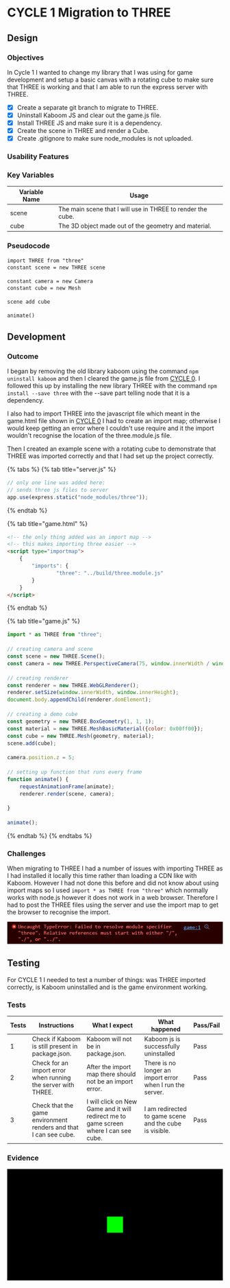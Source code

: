 # CYCLE 1 Migration to THREE

## Design

### Objectives

In Cycle 1 I wanted to change my library that I was using for game development and setup a basic canvas with a rotating cube to make sure that THREE is working and that I am able to run the express server with THREE.

* [x] Create a separate git branch to migrate to THREE.
* [x] Uninstall Kaboom JS and clear out the game.js file.
* [x] Install THREE JS and make sure it is a dependency.
* [x] Create the scene in THREE and render a Cube.
* [x] Create .gitignore to make sure node\_modules is not uploaded.

### Usability Features

### Key Variables

| Variable Name | Usage                                                       |
| ------------- | ----------------------------------------------------------- |
| scene         | The main scene that I will use in THREE to render the cube. |
| cube          | The 3D object made out of the geometry and material.        |

### Pseudocode

```
import THREE from "three"
constant scene = new THREE scene

constant camera = new Camera
constant cube = new Mesh

scene add cube

animate()
```

## Development

### Outcome

I began by removing the old library kaboom using the command `npm uninstall kaboom` and then I cleared the game.js file from [CYCLE 0](../2-design-and-development/cycle-1.md). I followed this up by installing the new library THREE with the command `npm install --save three` with the --save part telling node that it is a dependency.

I also had to import THREE into the javascript file which meant in the game.html file shown in [CYCLE 0](../2-design-and-development/cycle-1.md) I had to create an import map; otherwise I would keep getting an error where I couldn't use require and it the import wouldn't recognise the location of the three.module.js file.

Then I created an example scene with a rotating cube to demonstrate that THREE was imported correctly and that I had set up the project correctly.

{% tabs %}
{% tab title="server.js" %}
```javascript
// only one line was added here:
// sends three js files to server
app.use(express.static("node_modules/three"));
```
{% endtab %}

{% tab title="game.html" %}
```html
<!-- the only thing added was an import map -->
<!-- this makes importing three easier -->
<script type="importmap"> 
    {
        "imports": {           
                "three": "../build/three.module.js"
        }
    }
</script>
```
{% endtab %}

{% tab title="game.js" %}
```javascript
import * as THREE from "three";

// creating camera and scene
const scene = new THREE.Scene();
const camera = new THREE.PerspectiveCamera(75, window.innerWidth / window.innerHeight, 0.1, 1000);

// creating renderer
const renderer = new THREE.WebGLRenderer();
renderer.setSize(window.innerWidth, window.innerHeight);
document.body.appendChild(renderer.domElement);

// creating a demo cube
const geometry = new THREE.BoxGeometry(1, 1, 1);
const material = new THREE.MeshBasicMaterial({color: 0x00ff00});
const cube = new THREE.Mesh(geometry, material);
scene.add(cube);

camera.position.z = 5;

// setting up function that runs every frame
function animate() {
	requestAnimationFrame(animate);
	renderer.render(scene, camera);

}

animate();
```
{% endtab %}
{% endtabs %}

### Challenges

When migrating to THREE I had a number of issues with importing THREE as I had installed it locally this time rather than loading a CDN like with Kaboom. However I had not done this before and did not know about using import maps so I used `import * as THREE from "three"` which normally works with node.js however it does not work in a web browser. Therefore I had to post the  THREE files using the server and use the import map to get the browser to recognise the import.

![The browser doesn't automatically handle imports unlike node.js.](<../.gitbook/assets/image (4) (1) (1) (1) (1).png>)

## Testing

For CYCLE 1 I needed to test a number of things: was THREE imported correctly, is Kaboom uninstalled and is the game environment working.

### Tests

| Tests | Instructions                                                     | What I expect                                                                         | What happened                                             | Pass/Fail |
| ----- | ---------------------------------------------------------------- | ------------------------------------------------------------------------------------- | --------------------------------------------------------- | --------- |
| 1     | Check if Kaboom is still present in package.json.                | Kaboom will not be in package.json.                                                   | Kaboom js is successfully uninstalled                     | Pass      |
| 2     | Check for an import error when running the server with THREE.    | After the import map there should not be an import error.                             | There is no longer an import error when I run the server. | Pass      |
| 3     | Check that the game environment renders and that I can see cube. | I will click on New Game and it will redirect me to game screen where I can see cube. | I am redirected to game scene and the cube is visible.    | Pass      |

### Evidence

![The cube is displaying correctly meaning that THREE is imported and working correctly.](<../.gitbook/assets/image (5) (1) (1) (1) (1).png>)
